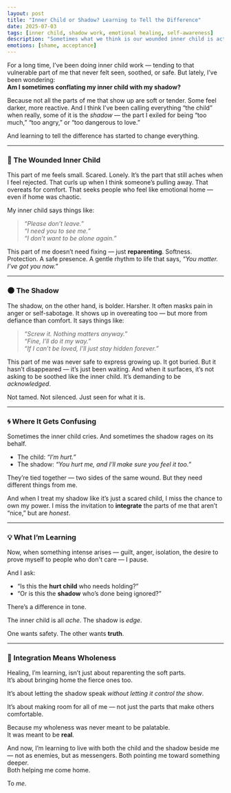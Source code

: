 ```yaml
---
layout: post
title: "Inner Child or Shadow? Learning to Tell the Difference"
date: 2025-07-03
tags: [inner child, shadow work, emotional healing, self-awareness]
description: "Sometimes what we think is our wounded inner child is actually our shadow in disguise. Understanding the difference changes everything."
emotions: [shame, acceptance]
---
```


For a long time, I’ve been doing inner child work — tending to that vulnerable part of me that never felt seen, soothed, or safe. But lately, I’ve been wondering:  
**Am I sometimes conflating my inner child with my shadow?**

Because not all the parts of me that show up are soft or tender. Some feel darker, more reactive. And I think I’ve been calling everything “the child” when really, some of it is the *shadow* — the part I exiled for being “too much,” “too angry,” or “too dangerous to love.”

And learning to tell the difference has started to change everything.

---

### 🌱 The Wounded Inner Child

This part of me feels small. Scared. Lonely. It’s the part that still aches when I feel rejected. That curls up when I think someone’s pulling away. That overeats for comfort. That seeks people who feel like emotional home — even if home was chaotic.

My inner child says things like:

> *“Please don’t leave.”*  
> *“I need you to see me.”*  
> *“I don’t want to be alone again.”*

This part of me doesn’t need fixing — just **reparenting**. Softness. Protection. A safe presence. A gentle rhythm to life that says, *“You matter. I’ve got you now.”*

---

### 🌑 The Shadow

The shadow, on the other hand, is bolder. Harsher. It often masks pain in anger or self-sabotage. It shows up in overeating too — but more from defiance than comfort. It says things like:

> *“Screw it. Nothing matters anyway.”*  
> *“Fine, I’ll do it my way.”*  
> *“If I can’t be loved, I’ll just stay hidden forever.”*

This part of me was never safe to express growing up. It got buried. But it hasn’t disappeared — it’s just been waiting. And when it surfaces, it’s not asking to be soothed like the inner child. It’s demanding to be *acknowledged*.

Not tamed. Not silenced. Just seen for what it is.

---

### 🌀 Where It Gets Confusing

Sometimes the inner child cries. And sometimes the shadow rages on its behalf.

- The child: *“I’m hurt.”*  
- The shadow: *“You hurt me, and I’ll make sure you feel it too.”*

They’re tied together — two sides of the same wound. But they need different things from me.

And when I treat my shadow like it’s just a scared child, I miss the chance to own my power. I miss the invitation to **integrate** the parts of me that aren’t “nice,” but are *honest*.

---

### 💡 What I’m Learning

Now, when something intense arises — guilt, anger, isolation, the desire to prove myself to people who don't care — I pause.

And I ask:

- “Is this the **hurt child** who needs holding?”  
- “Or is this the **shadow** who’s done being ignored?”

There’s a difference in tone.

The inner child is all *ache*. The shadow is *edge*.

One wants safety. The other wants **truth**.

---

### 🧩 Integration Means Wholeness

Healing, I’m learning, isn’t just about reparenting the soft parts.  
It’s about bringing home the fierce ones too.

It’s about letting the shadow speak *without letting it control the show*.

It’s about making room for all of me — not just the parts that make others comfortable.

Because my wholeness was never meant to be palatable.  
It was meant to be **real**.

And now, I’m learning to live with both the child and the shadow beside me — not as enemies, but as messengers. Both pointing me toward something deeper.  
Both helping me come home.

To *me*.
